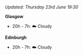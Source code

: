 *Updated: Thursday 23rd June 19:30*

**Glasgow**

* 20h - 7h: :cloud: Cloudy

**Edinburgh**

* 20h - 7h: :cloud: Cloudy
